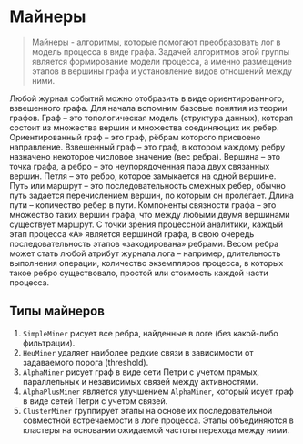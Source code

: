 # Майнеры

> Майнеры - алгоритмы, которые помогают преобразовать лог в модель процесса в виде графа. Задачей алгоритмов этой группы является формирование модели процесса, а именно размещение этапов в вершины графа и установление видов отношений между ними.

Любой журнал событий можно отобразить в виде ориентированного, взвешенного графа. Для начала вспомним базовые понятия из теории графов.
Граф – это топологическая модель (структура данных), которая состоит из множества вершин и множества соединяющих их ребер.
Ориентированный граф – это граф, рёбрам которого присвоено направление.
Взвешенный граф – это граф, в котором каждому ребру назначено некоторое числовое значение (вес ребра).
Вершина – это точка графа, а ребро – это неупорядоченная пара двух связанных вершин. Петля – это ребро, которое замыкается на одной вершине.
Путь или маршрут – это последовательность смежных ребер, обычно путь задается перечислением вершин, по которым он пролегает. Длина пути – количество ребер в пути.
Компоненты связности графа – это множество таких вершин графа, что между любыми двумя вершинами существует маршрут.
С точки зрения процессной аналитики, каждый этап процесса «А» является вершиной графа, в свою очередь последовательность этапов «закодирована» ребрами. Весом ребра может стать любой атрибут журнала лога – например, длительность выполнения операции, количество экземпляров процесса, в которых такое ребро существовало, простой или стоимость каждой части процесса.


## Типы майнеров

1. `SimpleMiner` рисует все ребра, найденные в логе (без какой-либо фильтрации).
2. `HeuMiner` удаляет наиболее редкие связи в зависимости от задаваемого порога (threshold).
3. `AlphaMiner` рисует граф в виде сети Петри с учетом прямых, параллельных и независимых связей между активностями.
4. `AlphaPlusMiner` является улучшением `AlphaMiner`, который исует граф в виде сетей Петри с учетом связей.
5. `ClusterMiner` группирует этапы на основе их последовательной совместной встречаемости в логе процесса. Этапы объединяются в кластеры на основании ожидаемой частоты перехода между ними.